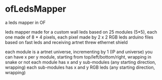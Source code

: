 ofLedsMapper
============

a leds mapper in OF

leds mapper made for a custom wall leds based on 25 modules (5*5), each one made of 8 * 4 pixels, each pixel made by 2 x 2 RGB leds
arduino files based on fast leds and receiving artnet threw ethernet shield

each module is a artnet universe, incrementing by 1 (IP and universe)
you can have x per y module, starting from top/left/bottom/right, wrapping in snake or not
each module has x and y sub-modules (any starting direction, wrapping)
each sub-modules has x and y RGB leds (any starting direction, wrapping)